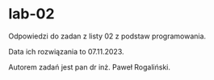 # lab-02
Odpowiedzi do zadan z listy 02 z podstaw programowania.

Data ich rozwiązania to 07.11.2023.

Autorem zadań jest pan dr inż. Paweł Rogaliński.
